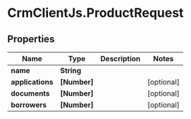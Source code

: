 # CrmClientJs.ProductRequest

## Properties

Name | Type | Description | Notes
------------ | ------------- | ------------- | -------------
**name** | **String** |  | 
**applications** | **[Number]** |  | [optional] 
**documents** | **[Number]** |  | [optional] 
**borrowers** | **[Number]** |  | [optional] 


